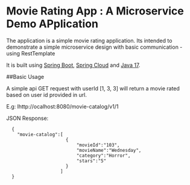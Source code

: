 # Movie Rating App : A Microservice Demo APplication

The application is a simple movie rating application. Its intended to demonstrate a simple microservice design with basic communication - using RestTemplate

It is built using [Spring Boot](http://projects.spring.io/spring-boot/), [Spring Cloud](https://spring.io/projects/spring-cloud) and [Java 17](https://www.oracle.com/java/technologies/javase/jdk17-archive-downloads.html).


##Basic Usage

A simple api GET request with  userId [1, 3, 3] will return a movie rated based on user id provided in url.

E.g: lhttp://ocalhost:8080/movie-catalog/v1/1

JSON Response:

```
  {
    "movie-catalog":[
                      {
                          "movieId":"103",
                          "movieName":"Wednesday",
                          "category":"Horror",
                          "stars":"5"
                      }
                    ]
  }
```

